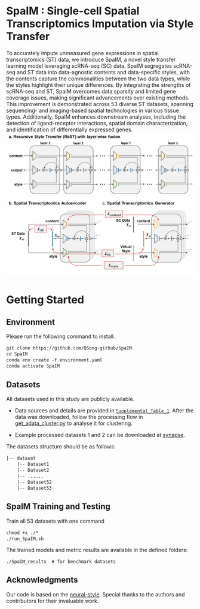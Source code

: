 # SpaIM : Single-cell Spatial Transcriptomics Imputation via Style Transfer

To accurately impute unmeasured gene expressions in spatial transcriptomics (ST) data, we introduce SpaIM, a novel style transfer learning model leveraging scRNA-seq (SC) data. SpaIM segregates scRNA-seq and ST data into data-agnostic contents and data-specific styles, with the contents capture the commonalities between the two data types, while the styles highlight their unique differences. By integrating the strengths of scRNA-seq and ST, SpaIM overcomes data sparsity and limited gene coverage issues, making significant advancements over existing methods. This improvement is demonstrated across 53 diverse ST datasets, spanning sequencing- and imaging-based spatial technologies in various tissue types. Additionally, SpaIM enhances downstream analyses, including the detection of ligand-receptor interactions, spatial domain characterization, and identification of differentially expressed genes.
![workflow](./Fig.1.png)

# Getting Started

## Environment

Please run the following command to install.

```commandline
git clone https://github.com/QSong-github/SpaIM
cd SpaIM
conda env create -f environment.yaml
conda activate SpaIM
```

## Datasets

All datasets used in this study are publicly available. 

- Data sources and details are provided in [`Supplemental_Table_1`](./Supplemental_Table_1.xlsx). After the data was downloaded, follow the processing flow in [get_adata_cluster.py](get_adata_cluster.py) to analyse it for clustering.

- Example processed datasets 1 and 2 can be downloaded at [synapse](https://www.synapse.org/Synapse:syn64421787/files/).

The datasets structure should be as follows:
```
|-- dataset
    |-- Dataset1
    |-- Dataset2
    |-- ......
    |-- Dataset52
    |-- Dataset53
```

## SpaIM Training and Testing

Train all 53 datasets with one command
```
chmod +x ./*
./run_SpaIM.sh
```

The trained models and metric results are available in the defined folders:
```
./SpaIM_results  # for benchmark datasets
```


## Acknowledgments

Our code is based on the [neural-style](https://github.com/jcjohnson/neural-style). Special thanks to the authors and contributors for their invaluable work.

